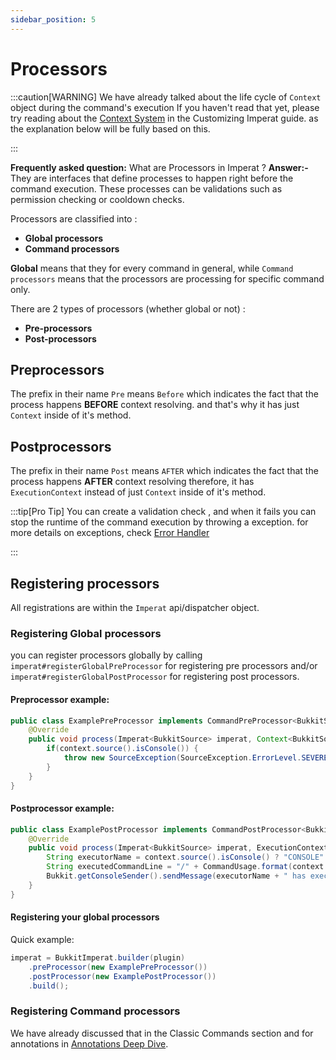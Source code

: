```yaml
---
sidebar_position: 5
---
```

# Processors

:::caution[WARNING]
We have already talked about the life cycle of `Context` object during the command's execution
If you haven't read that yet, please try reading about the [Context System](Customizing%20Imperat.md#context-system) in the Customizing Imperat guide.
as the explanation below will be fully based on this.

:::

**Frequently asked question:** What are Processors in Imperat ? 
**Answer:-**
They are interfaces that define processes to happen right before the command execution.
These processes can be validations such as permission checking or cooldown checks.

Processors are classified into :
- **Global processors**
- **Command processors**

**Global** means that they for every command in general, while `Command processors` means that the processors are processing for specific command only.

There are 2 types of processors (whether global or not) :
- **Pre-processors**
- **Post-processors**

## Preprocessors
The prefix in their name `Pre` means `Before` which indicates the fact that the process happens **BEFORE** context resolving.
and that's why it has just `Context` inside of it's method.

## Postprocessors
The prefix in their name `Post` means `AFTER` which indicates the fact that the process happens **AFTER** context resolving
therefore, it has `ExecutionContext` instead of just `Context` inside of it's method.



:::tip[Pro Tip]
You can create a validation check , and when it fails you can stop the runtime of the command execution 
by throwing a exception.
for more details on exceptions, check [Error Handler](../basics/Error-Handler.md)

:::

## Registering processors
All registrations are within the `Imperat` api/dispatcher object. 

### Registering Global processors
you can register processors globally by calling `imperat#registerGlobalPreProcessor` for registering pre processors and/or 
`imperat#registerGlobalPostProcessor` for registering post processors.

#### Preprocessor example:
```java
public class ExamplePreProcessor implements CommandPreProcessor<BukkitSource> {
    @Override
    public void process(Imperat<BukkitSource> imperat, Context<BukkitSource> context, CommandUsage<BukkitSource> usage) throws ImperatException {
        if(context.source().isConsole()) {
            throw new SourceException(SourceException.ErrorLevel.SEVERE, "Only players are allowed to do this !");
        }
    }
}
```

#### Postprocessor example:
```java
public class ExamplePostProcessor implements CommandPostProcessor<BukkitSource> {
    @Override
    public void process(Imperat<BukkitSource> imperat, ExecutionContext<BukkitSource> context) throws ImperatException {
        String executorName = context.source().isConsole() ? "CONSOLE" : context.source().name();
        String executedCommandLine = "/" + CommandUsage.format(context.label(), context.getDetectedUsage());
        Bukkit.getConsoleSender().sendMessage(executorName + " has executed '" + executedCommandLine + "'");
    }
}
```

#### Registering your global processors
Quick example:
```java
imperat = BukkitImperat.builder(plugin)
    .preProcessor(new ExamplePreProcessor())
    .postProcessor(new ExamplePostProcessor())
    .build();
```

### Registering Command processors
We have already discussed that in the Classic Commands section and for annotations in [Annotations Deep Dive](../basics/Annotations%20Deep%20Dive.md).
